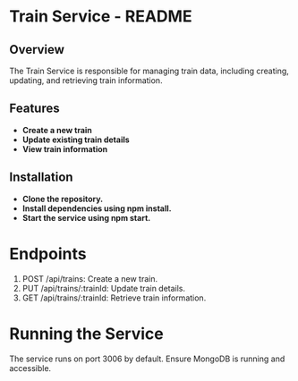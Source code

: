 # Train Service - README

## Overview

The Train Service is responsible for managing train data, including creating, updating, and retrieving train information.

## Features

- **Create a new train**
- **Update existing train details**
- **View train information**

## Installation

- **Clone the repository.**
- **Install dependencies using npm install.**
- **Start the service using npm start.**

# Endpoints

1. POST /api/trains: Create a new train.
2. PUT /api/trains/:trainId: Update train details.
3. GET /api/trains/:trainId: Retrieve train information.

# Running the Service

The service runs on port 3006 by default.
Ensure MongoDB is running and accessible.